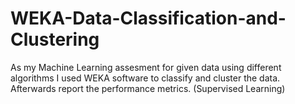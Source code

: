 # WEKA-Data-Classification-and-Clustering
As my Machine Learning assesment for given data using different algorithms I used WEKA software to classify and cluster the data. Afterwards report the performance metrics. (Supervised Learning)
